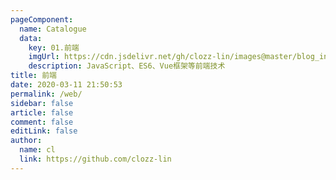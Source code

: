 ```yaml
---
pageComponent:
  name: Catalogue
  data:
    key: 01.前端
    imgUrl: https://cdn.jsdelivr.net/gh/clozz-lin/images@master/blog_index_private/web.png
    description: JavaScript、ES6、Vue框架等前端技术
title: 前端
date: 2020-03-11 21:50:53
permalink: /web/
sidebar: false
article: false
comment: false
editLink: false
author:
  name: cl
  link: https://github.com/clozz-lin
---
```

